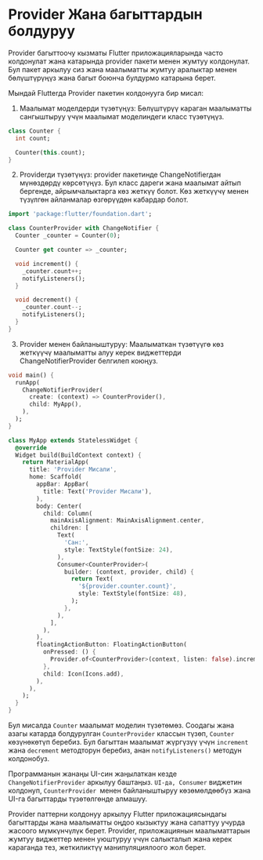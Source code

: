 # Provider Жана багыттардын болдуруу
Provider багыттоочу кызматы Flutter приложацияларында часто колдонулат жана катарында provider пакети менен жумтуу колдонулат. Бул пакет аркылуу сиз жана маалыматты жумтуу аралыктар менен бөлүштүрүңүз жана багыт боюнча булдурмо катарына берет.

Мындай Flutterда Provider пакетин колдонууга бир мисал:

1. Маалымат моделдерди түзөтүңүз: Бөлүштүрүү караган маалыматты сангыштыруу үчүн маалымат моделиндеги класс түзөтүңүз.
```dart
class Counter {
  int count;

  Counter(this.count);
}
```
2. Providerди түзөтүңүз: provider пакетинде ChangeNotifierдан мүнөздөрдү көрсөтүңүз. Бул класс дареги жана маалымат айтып бергенде, айрымчалыктарга көз жеткүү болот. Көз жеткүүчү менен түзүлгөн айланмалар өзгөрүүдөн кабардар болот.
```dart
import 'package:flutter/foundation.dart';

class CounterProvider with ChangeNotifier {
  Counter _counter = Counter(0);

  Counter get counter => _counter;

  void increment() {
    _counter.count++;
    notifyListeners();
  }

  void decrement() {
    _counter.count--;
    notifyListeners();
  }
}
```
3. Provider менен байланыштуруу: Маалыматкан түзөтүүгө көз жеткүүчү маалыматты алуу керек виджеттерди ChangeNotifierProvider белгилеп коюңуз.
```dart
void main() {
  runApp(
    ChangeNotifierProvider(
      create: (context) => CounterProvider(),
      child: MyApp(),
    ),
  );
}

class MyApp extends StatelessWidget {
  @override
  Widget build(BuildContext context) {
    return MaterialApp(
      title: 'Provider Мисали',
      home: Scaffold(
        appBar: AppBar(
          title: Text('Provider Мисали'),
        ),
        body: Center(
          child: Column(
            mainAxisAlignment: MainAxisAlignment.center,
            children: [
              Text(
                'Сан:',
                style: TextStyle(fontSize: 24),
              ),
              Consumer<CounterProvider>(
                builder: (context, provider, child) {
                  return Text(
                    '${provider.counter.count}',
                    style: TextStyle(fontSize: 48),
                  );
                },
              ),
            ],
          ),
        ),
        floatingActionButton: FloatingActionButton(
          onPressed: () {
            Provider.of<CounterProvider>(context, listen: false).increment();
          },
          child: Icon(Icons.add),
        ),
      ),
    );
  }
}
```
Бул мисалда `Counter` маалымат моделин түзөтөмөз. Соодагы жана азагы катарда болдурулган `CounterProvider` классын түзөп, `Counter `көзүнөкөтүп беребиз. Бул багыттан маалымат жүргүзүү үчүн `increment` жана `decrement` методторун беребиз, анан `notifyListeners()` методун колдонобуз.

Программанын жанаңы UI-син жаңылаткан кезде `ChangeNotifierProvider` аркылуу баштаңыз. `UI-да, Consumer` виджетин колдонуп, `CounterProvider `менен байланыштыруу көзөмөлдөөбүз жана UI-га багыттарды түзөтөлгөнде алмашуу.

Provider паттерни колдонуу аркылуу Flutter приложациясындагы багыттарды жана маалыматты оңдоо кызыктуу жана сапаттуу учурда жасоого мүмкүнчүлүк берет. Provider, приложациянын маалыматтарын жумтуу виджеттер менен уюштуруу үчүн салыкталып жана керек караганда тез, жеткиликтүү манипуляциялоого жол берет.